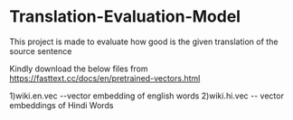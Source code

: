 # Translation-Evaluation-Model
This project is made to evaluate how good is the given translation of the source sentence


Kindly download the below files from https://fasttext.cc/docs/en/pretrained-vectors.html

1)wiki.en.vec --vector embedding of english words
2)wiki.hi.vec -- vector embeddings of Hindi Words
